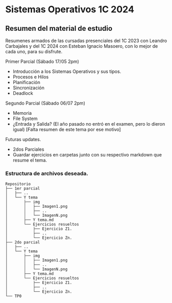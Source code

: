 # Sistemas Operativos 1C 2024

## Resumen del material de estudio

Resumenes armados de las cursadas presenciales del 1C 2023 con Leandro Carbajales y del 1C 2024 con Esteban Ignacio Masoero, con lo mejor de cada uno, para su disfrute.

Primer Parcial (Sábado 17/05 2pm)
- Introducción a los Sistemas Operativos y sus tipos.
- Procesos e Hilos
- Planificación
- Sincronización
- Deadlock

Segundo Parcial (Sábado 06/07 2pm)
- Memoria
- File System
- ¿Entrada y Salida? (El año pasado no entró en el examen, pero lo dieron igual) [Falta resumen de este tema por ese motivo]

Futuras updates.
- 2dos Parciales
- Guardar ejercicios en carpetas junto con su respectivo markdown que resume el tema.

### Estructura de archivos deseada.
```
Repositorio
├── 1er parcial
│   ├── ..
│   └── Y tema
│       ├── img
│       │   ├── Imagen1.png
│       │   ├── ..
│       │   └── ImagenN.png
│       ├── Y tema.md
│       └── Ejercicios resueltos
│           ├── Ejercicio Z1.
│           ├── ..
│           └── Ejercicio Zn.
├── 2do parcial
│   ├── ..
│   └── Y tema
│       ├── img
│       │   ├── Imagen1.png
│       │   ├── ..
│       │   └── ImagenN.png
│       ├── Y tema.md
│       └── Ejercicios resueltos
│           ├── Ejercicio Z1.
│           ├── ..
│           └── Ejercicio Zn.
└── TP0
```
